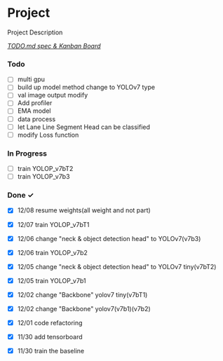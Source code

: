 # Project

Project Description

<em>[TODO.md spec & Kanban Board](https://bit.ly/3fCwKfM)</em>

### Todo

- [ ] multi gpu  
- [ ] build up model method change to YOLOv7 type  
- [ ] val image output modify  
- [ ] Add profiler  
- [ ] EMA model  
- [ ] data process  
- [ ] let Lane Line  Segment Head can be classified  
- [ ] modify Loss function  

### In Progress

- [ ] train YOLOP_v7bT2  
- [ ] train YOLOP_v7b3  

### Done ✓

- [x] 12/08 resume weights(all weight and not part)  
- [x] 12/07 train YOLOP_v7bT1  
- [x] 12/06  change "neck & object detection head" to YOLOv7(v7b3)  
- [x] 12/06 train YOLOP_v7b2  
- [x] 12/05 change "neck & object detection head" to YOLOv7 tiny(v7bT2)  
- [x] 12/05 train YOLOP_v7b1  
- [x] 12/02 change "Backbone" yolov7 tiny(v7bT1)  
- [x] 12/02 change "Backbone" yolov7(v7b1)(v7b2)  
- [x] 12/01 code refactoring  
- [x] 11/30 add tensorboard  
- [x] 11/30 train the baseline  

